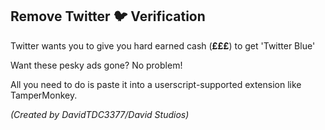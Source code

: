 ## Remove Twitter 🐦 Verification

Twitter wants you to give you hard earned cash (**£££**) to get 'Twitter Blue'

Want these pesky ads gone? No problem!

All you need to do is paste it into a userscript-supported extension like TamperMonkey.

*(Created by DavidTDC3377/David Studios)*
